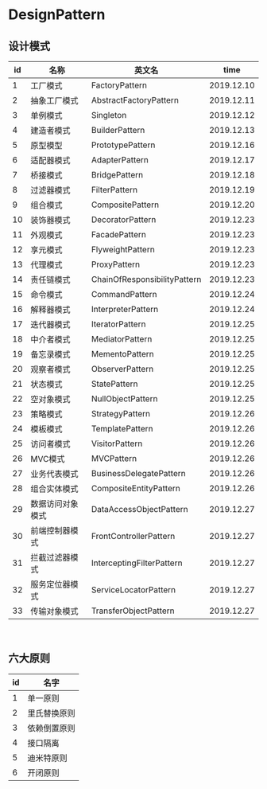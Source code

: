 # DesignPattern
## 设计模式

|id|名称|英文名|time|
|-|-|-|-
|1|工厂模式 |FactoryPattern|2019.12.10
|2|抽象工厂模式|AbstractFactoryPattern|2019.12.11
|3|单例模式|Singleton|2019.12.12
|4|建造者模式|BuilderPattern|2019.12.13
|5|原型模型|PrototypePattern|2019.12.16
|6|适配器模式|AdapterPattern|2019.12.17
|7|桥接模式|BridgePattern|2019.12.18
|8|过滤器模式|FilterPattern|2019.12.19
|9|组合模式|CompositePattern|2019.12.20
|10|装饰器模式|DecoratorPattern|2019.12.23
|11|外观模式|FacadePattern|2019.12.23
|12|享元模式|FlyweightPattern|2019.12.23
|13|代理模式|ProxyPattern|2019.12.23
|14|责任链模式|ChainOfResponsibilityPattern|2019.12.23
|15|命令模式|CommandPattern|2019.12.24
|16|解释器模式|InterpreterPattern|2019.12.24
|17|迭代器模式|IteratorPattern|2019.12.25
|18|中介者模式|MediatorPattern|2019.12.25
|19|备忘录模式|MementoPattern|2019.12.25
|20|观察者模式|ObserverPattern|2019.12.25
|21|状态模式|StatePattern|2019.12.25
|22|空对象模式|NullObjectPattern|2019.12.25
|23|策略模式|StrategyPattern|2019.12.26
|24|模板模式|TemplatePattern|2019.12.26
|25|访问者模式|VisitorPattern|2019.12.26
|26|MVC模式|MVCPattern|2019.12.26
|27|业务代表模式|BusinessDelegatePattern|2019.12.26
|28|组合实体模式|CompositeEntityPattern|2019.12.26
|29|数据访问对象模式|DataAccessObjectPattern|2019.12.27
|30|前端控制器模式|FrontControllerPattern|2019.12.27
|31|拦截过滤器模式|InterceptingFilterPattern|2019.12.27
|32|服务定位器模式|ServiceLocatorPattern|2019.12.27
|33|传输对象模式|TransferObjectPattern|2019.12.27

 &emsp;
## 六大原则
|id|名字
|-|-
|1|单一原则
|2|里氏替换原则
|3|依赖倒置原则
|4|接口隔离
|5|迪米特原则
|6|开闭原则


